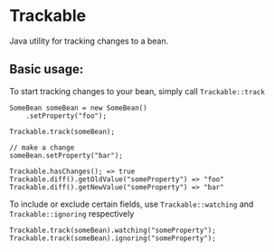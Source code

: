 # Trackable
Java utility for tracking changes to a bean.

## Basic usage:
To start tracking changes to your bean, simply call `Trackable::track`
```
SomeBean someBean = new SomeBean()
    .setProperty("foo");

Trackable.track(someBean);

// make a change
someBean.setProperty("bar");

Trackable.hasChanges(); => true
Trackable.diff().getOldValue("someProperty") => "foo"
Trackable.diff().getNewValue("someProperty") => "bar"

```

To include or exclude certain fields, use `Trackable::watching` and `Trackable::ignoring` respectively
```
Trackable.track(someBean).watching("someProperty");
Trackable.track(someBean).ignoring("someProperty");
```
